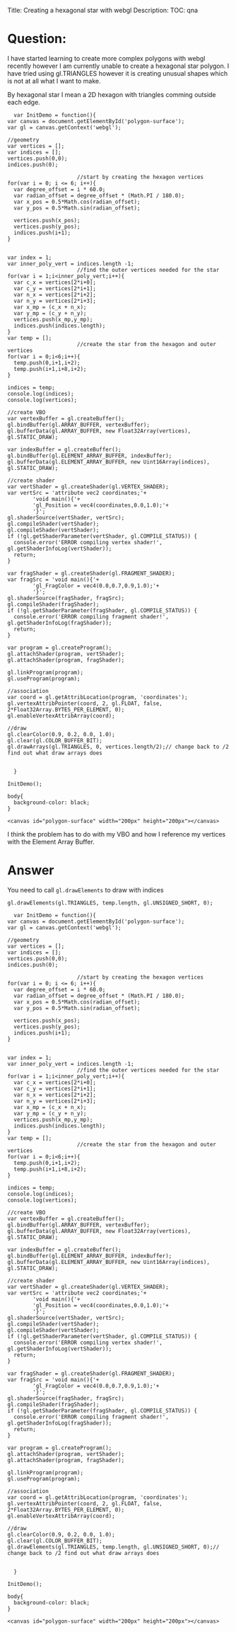 Title: Creating a hexagonal star with webgl
Description:
TOC: qna

# Question:

I have started learning to create more complex polygons with webgl recently however I am currently unable to create a hexagonal star polygon. I have tried using gl.TRIANGLES however it is creating unusual shapes which is not at all what I want to make. 

By hexagonal star I mean a 2D hexagon with triangles comming outside each edge.

<!-- begin snippet: js hide: false console: true babel: false -->

<!-- language: lang-js -->

      var InitDemo = function(){
    var canvas = document.getElementById('polygon-surface');
    var gl = canvas.getContext('webgl');

    //geometry
    var vertices = [];
    var indices = [];
    vertices.push(0,0);
    indices.push(0);

                          //start by creating the hexagon vertices
    for(var i = 0; i <= 6; i++){
      var degree_offset = i * 60.0;
      var radian_offset = degree_offset * (Math.PI / 180.0);
      var x_pos = 0.5*Math.cos(radian_offset);
      var y_pos = 0.5*Math.sin(radian_offset);

      vertices.push(x_pos);
      vertices.push(y_pos);
      indices.push(i+1);
    }


    var index = 1;
    var inner_poly_vert = indices.length -1;
                          //find the outer vertices needed for the star
    for(var i = 1;i<inner_poly_vert;i++){
      var c_x = vertices[2*i+0];
      var c_y = vertices[2*i+1];
      var n_x = vertices[2*i+2];
      var n_y = vertices[2*i+3];
      var x_mp = (c_x + n_x);
      var y_mp = (c_y + n_y);
      vertices.push(x_mp,y_mp);
      indices.push(indices.length);
    }
    var temp = [];
                          //create the star from the hexagon and outer vertices
    for(var i = 0;i<6;i++){
      temp.push(0,i+1,i+2);
      temp.push(i+1,i+8,i+2);
    }

    indices = temp;
    console.log(indices);
    console.log(vertices);

    //create VBO
    var vertexBuffer = gl.createBuffer();
    gl.bindBuffer(gl.ARRAY_BUFFER, vertexBuffer);
    gl.bufferData(gl.ARRAY_BUFFER, new Float32Array(vertices), gl.STATIC_DRAW);

    var indexBuffer = gl.createBuffer();
    gl.bindBuffer(gl.ELEMENT_ARRAY_BUFFER, indexBuffer); 
    gl.bufferData(gl.ELEMENT_ARRAY_BUFFER, new Uint16Array(indices), gl.STATIC_DRAW);

    //create shader
    var vertShader = gl.createShader(gl.VERTEX_SHADER);
    var vertSrc = 'attribute vec2 coordinates;'+
            'void main(){'+
            'gl_Position = vec4(coordinates,0.0,1.0);'+
            '}';
    gl.shaderSource(vertShader, vertSrc);
    gl.compileShader(vertShader);
    gl.compileShader(vertShader);
    if (!gl.getShaderParameter(vertShader, gl.COMPILE_STATUS)) {
      console.error('ERROR compiling vertex shader!', gl.getShaderInfoLog(vertShader));
      return;
    }

    var fragShader = gl.createShader(gl.FRAGMENT_SHADER);
    var fragSrc = 'void main(){'+
            'gl_FragColor = vec4(0.0,0.7,0.9,1.0);'+
            '}';
    gl.shaderSource(fragShader, fragSrc);
    gl.compileShader(fragShader);
    if (!gl.getShaderParameter(fragShader, gl.COMPILE_STATUS)) {
      console.error('ERROR compiling fragment shader!', gl.getShaderInfoLog(fragShader));
      return;
    }

    var program = gl.createProgram();
    gl.attachShader(program, vertShader);
    gl.attachShader(program, fragShader);

    gl.linkProgram(program);
    gl.useProgram(program);

    //association
    var coord = gl.getAttribLocation(program, 'coordinates');
    gl.vertexAttribPointer(coord, 2, gl.FLOAT, false, 2*Float32Array.BYTES_PER_ELEMENT, 0);
    gl.enableVertexAttribArray(coord);

    //draw
    gl.clearColor(0.9, 0.2, 0.0, 1.0);
    gl.clear(gl.COLOR_BUFFER_BIT);
    gl.drawArrays(gl.TRIANGLES, 0, vertices.length/2);// change back to /2 find out what draw arrays does


      }
      
    InitDemo();


<!-- language: lang-css -->

    body{
      background-color: black;
    } 


<!-- language: lang-html -->

    <canvas id="polygon-surface" width="200px" height="200px"></canvas>


<!-- end snippet -->

I think the problem has to do with my VBO and how I reference my vertices with the Element Array Buffer.

# Answer

You need to call `gl.drawElements` to draw with indices

    gl.drawElements(gl.TRIANGLES, temp.length, gl.UNSIGNED_SHORT, 0);

<!-- begin snippet: js hide: true console: true babel: false -->

<!-- language: lang-js -->

      var InitDemo = function(){
    var canvas = document.getElementById('polygon-surface');
    var gl = canvas.getContext('webgl');

    //geometry
    var vertices = [];
    var indices = [];
    vertices.push(0,0);
    indices.push(0);

                          //start by creating the hexagon vertices
    for(var i = 0; i <= 6; i++){
      var degree_offset = i * 60.0;
      var radian_offset = degree_offset * (Math.PI / 180.0);
      var x_pos = 0.5*Math.cos(radian_offset);
      var y_pos = 0.5*Math.sin(radian_offset);

      vertices.push(x_pos);
      vertices.push(y_pos);
      indices.push(i+1);
    }


    var index = 1;
    var inner_poly_vert = indices.length -1;
                          //find the outer vertices needed for the star
    for(var i = 1;i<inner_poly_vert;i++){
      var c_x = vertices[2*i+0];
      var c_y = vertices[2*i+1];
      var n_x = vertices[2*i+2];
      var n_y = vertices[2*i+3];
      var x_mp = (c_x + n_x);
      var y_mp = (c_y + n_y);
      vertices.push(x_mp,y_mp);
      indices.push(indices.length);
    }
    var temp = [];
                          //create the star from the hexagon and outer vertices
    for(var i = 0;i<6;i++){
      temp.push(0,i+1,i+2);
      temp.push(i+1,i+8,i+2);
    }

    indices = temp;
    console.log(indices);
    console.log(vertices);

    //create VBO
    var vertexBuffer = gl.createBuffer();
    gl.bindBuffer(gl.ARRAY_BUFFER, vertexBuffer);
    gl.bufferData(gl.ARRAY_BUFFER, new Float32Array(vertices), gl.STATIC_DRAW);

    var indexBuffer = gl.createBuffer();
    gl.bindBuffer(gl.ELEMENT_ARRAY_BUFFER, indexBuffer); 
    gl.bufferData(gl.ELEMENT_ARRAY_BUFFER, new Uint16Array(indices), gl.STATIC_DRAW);

    //create shader
    var vertShader = gl.createShader(gl.VERTEX_SHADER);
    var vertSrc = 'attribute vec2 coordinates;'+
            'void main(){'+
            'gl_Position = vec4(coordinates,0.0,1.0);'+
            '}';
    gl.shaderSource(vertShader, vertSrc);
    gl.compileShader(vertShader);
    gl.compileShader(vertShader);
    if (!gl.getShaderParameter(vertShader, gl.COMPILE_STATUS)) {
      console.error('ERROR compiling vertex shader!', gl.getShaderInfoLog(vertShader));
      return;
    }

    var fragShader = gl.createShader(gl.FRAGMENT_SHADER);
    var fragSrc = 'void main(){'+
            'gl_FragColor = vec4(0.0,0.7,0.9,1.0);'+
            '}';
    gl.shaderSource(fragShader, fragSrc);
    gl.compileShader(fragShader);
    if (!gl.getShaderParameter(fragShader, gl.COMPILE_STATUS)) {
      console.error('ERROR compiling fragment shader!', gl.getShaderInfoLog(fragShader));
      return;
    }

    var program = gl.createProgram();
    gl.attachShader(program, vertShader);
    gl.attachShader(program, fragShader);

    gl.linkProgram(program);
    gl.useProgram(program);

    //association
    var coord = gl.getAttribLocation(program, 'coordinates');
    gl.vertexAttribPointer(coord, 2, gl.FLOAT, false, 2*Float32Array.BYTES_PER_ELEMENT, 0);
    gl.enableVertexAttribArray(coord);

    //draw
    gl.clearColor(0.9, 0.2, 0.0, 1.0);
    gl.clear(gl.COLOR_BUFFER_BIT);
    gl.drawElements(gl.TRIANGLES, temp.length, gl.UNSIGNED_SHORT, 0);// change back to /2 find out what draw arrays does


      }

    InitDemo();

<!-- language: lang-css -->

    body{
      background-color: black;
    } 


<!-- language: lang-html -->

    <canvas id="polygon-surface" width="200px" height="200px"></canvas>



<!-- end snippet -->


